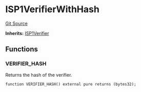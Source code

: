 # ISP1VerifierWithHash
[Git Source](https://github.com/agglayer/agglayer-contracts/blob/112a010b7c8b14335e5fe1a9bffc11bd2459df05/contracts/v2/interfaces/ISP1Verifier.sol)

**Inherits:**
[ISP1Verifier](/contracts/v2/interfaces/ISP1Verifier.sol/interface.ISP1Verifier.md)


## Functions
### VERIFIER_HASH

Returns the hash of the verifier.


```solidity
function VERIFIER_HASH() external pure returns (bytes32);
```

